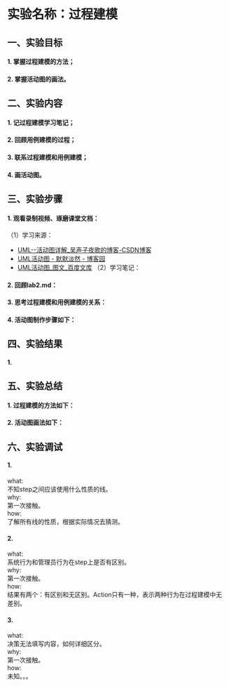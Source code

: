 # 实验名称：过程建模
## 一、实验目标
#### 1. 掌握过程建模的方法；
#### 2. 掌握活动图的画法。
## 二、实验内容
#### 1. 记过程建模学习笔记；
#### 2. 回顾用例建模的过程；
#### 3. 联系过程建模和用例建模；
#### 4. 画活动图。
## 三、实验步骤
#### 1. 观看录制视频、琢磨课堂文档：
（1）学习来源：
- [UML--活动图详解_吴声子夜歌的博客-CSDN博客](https://blog.csdn.net/cold___play/article/details/102710530)
- [UML活动图 - 默默淡然 - 博客园](https://www.cnblogs.com/liangxiaofeng/p/4180332.html)
- [UML活动图_图文_百度文库](https://wenku.baidu.com/view/dcd06206bdd126fff705cc1755270722192e59d2.html)
（2）学习笔记：

#### 2. 回顾lab2.md：
#### 3. 思考过程建模和用例建模的关系：
#### 4. 活动图制作步骤如下：
## 四、实验结果
#### 1. 
## 五、实验总结
#### 1. 过程建模的方法如下：

#### 2. 活动图画法如下：

## 六、实验调试
#### 1. 
what:  
不知step之间应该使用什么性质的线。  
why:  
第一次接触。  
how:  
了解所有线的性质，根据实际情况去猜测。  
#### 2. 
what:  
系统行为和管理员行为在step上是否有区别。  
why:  
第一次接触。  
how:  
结果有两个：有区别和无区别。Action只有一种，表示两种行为在过程建模中无差别。  
#### 3. 
what:  
决策无法填写内容，如何详细区分。  
why:  
第一次接触。  
how:  
未知。。。  
